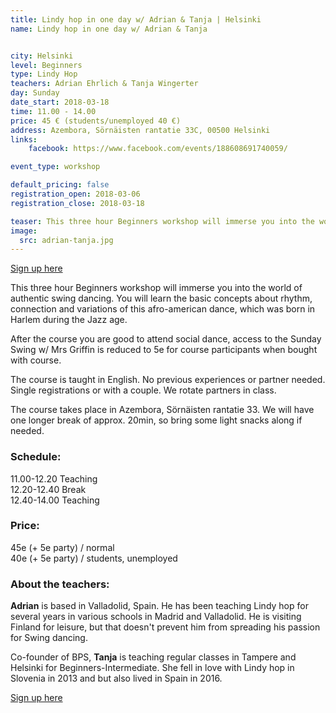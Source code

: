 ```yaml
---
title: Lindy hop in one day w/ Adrian & Tanja | Helsinki
name: Lindy hop in one day w/ Adrian & Tanja


city: Helsinki
level: Beginners
type: Lindy Hop
teachers: Adrian Ehrlich & Tanja Wingerter
day: Sunday
date_start: 2018-03-18
time: 11.00 - 14.00
price: 45 € (students/unemployed 40 €)
address: Azembora, Sörnäisten rantatie 33C, 00500 Helsinki
links:
    facebook: https://www.facebook.com/events/188608691740059/

event_type: workshop

default_pricing: false
registration_open: 2018-03-06
registration_close: 2018-03-18

teaser: This three hour Beginners workshop will immerse you into the world of authentic swing dancing.
image:
  src: adrian-tanja.jpg
---
```


<a href="https://docs.google.com/forms/d/e/1FAIpQLSdz4hRdXmyXXMR5llrMNQGD2g5mf6V-Q7YDHn38ShTkm7omvA/viewform" target="_blank" class="button">Sign up here</a>

This three hour Beginners workshop will immerse you into the world of authentic swing dancing. You will learn the basic concepts about rhythm, connection and variations of this afro-american dance, which was born in Harlem during the Jazz age. 

After the course you are good to attend social dance, access to the Sunday Swing w/ Mrs Griffin is reduced to 5e for course participants when bought with course.

The course is taught in English. No previous experiences or partner needed. Single registrations or with a couple. We rotate partners in class.

The course takes place in Azembora, Sörnäisten rantatie 33. We will have one longer break of approx. 20min, so bring some light snacks along if needed.

### Schedule:

11.00-12.20 Teaching  
12.20-12.40 Break  
12.40-14.00 Teaching

### Price: 
45e (+ 5e party) / normal  
40e (+ 5e party) / students, unemployed

### About the teachers: 

__Adrian__ is based in Valladolid, Spain. He has been teaching Lindy hop for several years in various schools in Madrid and Valladolid. He is visiting Finland for leisure, but that doesn't prevent him from spreading his passion for Swing dancing.

Co-founder of BPS, __Tanja__ is teaching regular classes in Tampere and Helsinki for Beginners-Intermediate. She fell in love with Lindy hop in Slovenia in 2013 and but also lived in Spain in 2016. 


<a href="https://docs.google.com/forms/d/e/1FAIpQLSdz4hRdXmyXXMR5llrMNQGD2g5mf6V-Q7YDHn38ShTkm7omvA/viewform" target="_blank" class="button">Sign up here</a>

